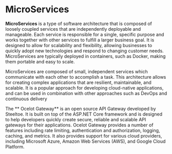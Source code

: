 # MicroServices
**MicroServices** is a type of software architecture that is composed of loosely coupled services that are independently deployable and manageable. Each service is responsible for a single, specific purpose and works together with other services to fulfill a larger business goal. It is designed to allow for scalability and flexibility, allowing businesses to quickly adopt new technologies and respond to changing customer needs. MicroServices are typically deployed in containers, such as Docker, making them portable and easy to scale.

MicroServices are composed of small, independent services which communicate with each other to accomplish a task. This architecture allows for creating complex applications that are resilient, maintainable, and scalable. It is a popular approach for developing cloud-native applications, and can be used in combination with other approaches such as DevOps and continuous delivery


The ** Ocelot Gateway** is an open source API Gateway developed by Steeltoe. It is built on top of the ASP.NET Core framework and is designed to help developers quickly create secure, reliable and scalable API gateways for their applications. Ocelot Gateway provides a number of features including rate limiting, authentication and authorization, logging, caching, and metrics. It also provides support for various cloud providers, including Microsoft Azure, Amazon Web Services (AWS), and Google Cloud Platform.

